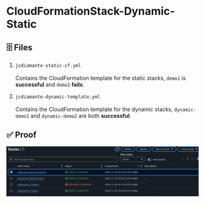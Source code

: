 # CloudFormationStack-Dynamic-Static

## 🗄️ Files
1. `jcdiamante-static-cf.yml` <br></br>
Contains the CloudFormation template for the static stacks, `demo1` is **successful** and `demo2` **fails**.

2. `jcdiamante-dynamic-template.yml` <br></br>
Contains the CloudFormation template for the dynamic stacks, `dynamic-demo1` and `dynamic-demo2` are both **successful**.

## ✅ Proof
![Proof](proof/proof.png)
